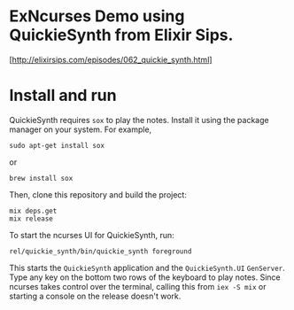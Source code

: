 # ExNcurses Demo using QuickieSynth from Elixir Sips.

  [http://elixirsips.com/episodes/062_quickie_synth.html]

# Install and run

QuickieSynth requires `sox` to play the notes. Install it using the package
manager on your system. For example,

    sudo apt-get install sox

or

    brew install sox

Then, clone this repository and build the project:

    mix deps.get
    mix release

To start the ncurses UI for QuickieSynth, run:

    rel/quickie_synth/bin/quickie_synth foreground

This starts the `QuickieSynth` application and the `QuickieSynth.UI` `GenServer`.
Type any key on the bottom two rows of the keyboard to play notes. Since ncurses
takes control over the terminal, calling this from `iex -S mix` or starting a
console on the release doesn't work.
